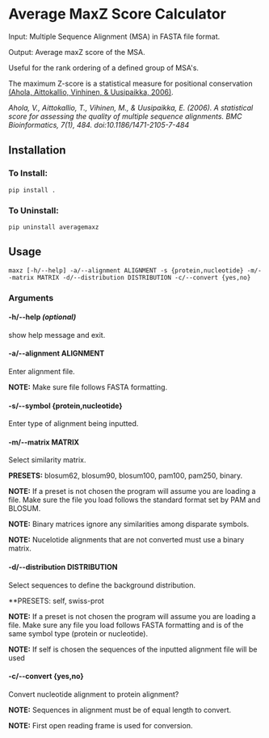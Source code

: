 # Average MaxZ Score Calculator
Input: Multiple Sequence Alignment (MSA) in FASTA file format.

Output: Average maxZ score of the MSA.

Useful for the rank ordering of a defined group of MSA's. 

The maximum Z-score is a statistical measure for positional conservation [(Ahola, Aittokallio, Vinhinen, & Uusipaikka, 2006)](https://bmcbioinformatics.biomedcentral.com/articles/10.1186/1471-2105-7-484).

*Ahola, V., Aittokallio, T., Vihinen, M., & Uusipaikka, E. (2006). A statistical score for assessing the quality of multiple sequence alignments. BMC Bioinformatics, 7(1), 484. doi:10.1186/1471-2105-7-484*

## Installation
### To Install: 
```pip install .```

### To Uninstall: 
```pip uninstall averagemaxz```

## Usage
```
maxz [-h/--help] -a/--alignment ALIGNMENT -s {protein,nucleotide} -m/--matrix MATRIX -d/--distribution DISTRIBUTION -c/--convert {yes,no}
```
### Arguments
#### -h/--help *(optional)*
show help message and exit.

#### -a/--alignment ALIGNMENT
Enter alignment file.

**NOTE:** Make sure file follows FASTA formatting.

#### -s/--symbol {protein,nucleotide}
Enter type of alignment being inputted.

#### -m/--matrix MATRIX
Select similarity matrix.

**PRESETS:** blosum62, blosum90, blosum100, pam100, pam250, binary.

**NOTE:** If a preset is not chosen the program will assume you are loading a file. Make sure the file you load follows the standard format set by PAM and BLOSUM.

**NOTE:** Binary matrices ignore any similarities among disparate symbols.

**NOTE:** Nucelotide alignments that are not converted must use a binary matrix.

#### -d/--distribution DISTRIBUTION
Select sequences to define the background distribution.

**PRESETS: self, swiss-prot

**NOTE:** If a preset is not chosen the program will assume you are loading a file. Make sure any file you load follows FASTA formatting and is of the same symbol type (protein or nucleotide).

**NOTE:** If self is chosen the sequences of the inputted alignment file will be used

#### -c/--convert {yes,no}
Convert nucleotide alignment to protein alignment?

**NOTE:** Sequences in alignment must be of equal length to convert.

**NOTE:** First open reading frame is used for conversion.
